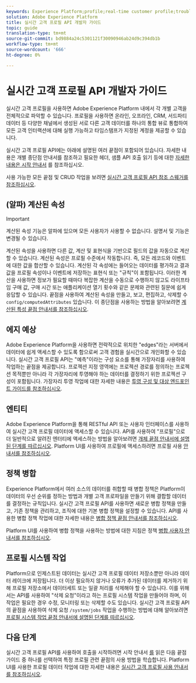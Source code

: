 ```yaml
---
keywords: Experience Platform;profile;real-time customer profile;troubleshooting;API
solution: Adobe Experience Platform
title: 실시간 고객 프로필 API 개발자 가이드
topic: guide
translation-type: tm+mt
source-git-commit: bd9884a24c5301121f30090946ab24d9c394db1b
workflow-type: tm+mt
source-wordcount: '666'
ht-degree: 0%

---
```



# 실시간 고객 프로필 API 개발자 가이드

실시간 고객 프로필을 사용하면 Adobe Experience Platform 내에서 각 개별 고객을 전체적으로 파악할 수 있습니다. 프로필을 사용하면 온라인, 오프라인, CRM, 서드파티 데이터 등 다양한 채널에서 생성된 서로 다른 고객 데이터를 하나의 통합 뷰로 통합하여 모든 고객 인터랙션에 대해 실행 가능하고 타임스탬프가 지정된 계정을 제공할 수 있습니다.

실시간 고객 프로필 API에는 아래에 설명된 여러 끝점이 포함되어 있습니다. 자세한 내용은 개별 종단점 안내서를 참조하고 필요한 헤더, 샘플 API 호출 읽기 등에 대한 [자세한 내용은 시작 안내서](getting-started.md) 를 참조하십시오.

사용 가능한 모든 끝점 및 CRUD 작업을 보려면 [실시간 고객 프로필 API 참조 스웨거를 참조하십시오](https://www.adobe.io/apis/experienceplatform/home/api-reference.html#!acpdr/swagger-specs/real-time-customer-profile.yaml).

## (알파) 계산된 속성

>[!IMPORTANT]
>
>
>계산된 속성 기능은 알파에 있으며 모든 사용자가 사용할 수 없습니다. 설명서 및 기능은 변경될 수 있습니다.

계산된 속성을 사용하면 다른 값, 계산 및 표현식을 기반으로 필드의 값을 자동으로 계산할 수 있습니다. 계산된 속성은 프로필 수준에서 작동합니다. 즉, 모든 레코드와 이벤트에 대한 값을 합산할 수 있습니다. 계산된 각 속성에는 들어오는 데이터를 평가하고 결과 값을 프로필 속성이나 이벤트에 저장하는 표현식 또는 &quot;규칙&quot;이 포함됩니다. 이러한 계산을 사용하면 정보가 필요할 때마다 복잡한 계산을 수동으로 수행하지 않고도 라이프타임 구매 값, 구매 시간 또는 애플리케이션 열기 횟수와 같은 문제와 관련된 질문에 쉽게 응답할 수 있습니다. 끝점을 사용하여 계산된 속성을 만들고, 보고, 편집하고, 삭제할 수 `config/computedAttributes` 있습니다. 이 종단점을 사용하는 방법을 알아보려면 [계산된 특성 끝점 안내서를 참조하십시오](computed-attributes.md).

## 에지 예상

Adobe Experience Platform을 사용하면 전략적으로 위치한 &quot;edges&quot;라는 서버에서 데이터에 쉽게 액세스할 수 있도록 함으로써 고객 경험을 실시간으로 개인화할 수 있습니다. 실시간 고객 프로필 API는 &quot;예측&quot;이라는 구성 요소를 통해 가장자리를 사용하여 작업하는 끝점을 제공합니다. 프로젝션 지정 영역에는 프로젝션 경로를 정의하는 프로젝션 목적뿐만 아니라 각 가장자리에 투영해야 하는 데이터를 결정하기 위한 프로젝션 구성이 포함됩니다. 가장자리 투영 작업에 대한 자세한 내용은 [투영 구성 및 대상 엔드포인트 가이드를 참조하십시오](edge-projections.md).

## 엔티티

Adobe Experience Platform을 통해 RESTful API 또는 사용자 인터페이스를 사용하여 실시간 고객 프로필 데이터에 액세스할 수 있습니다. API를 사용하여 &quot;프로필&quot;으로 더 일반적으로 알려진 엔터티에 액세스하는 방법을 알아보려면 [개체 끝점 안내서에 설명된 단계를 따르십시오](entities.md). Platform UI를 사용하여 프로필에 액세스하려면 프로필 사용 [안내서를 참조하십시오](../ui/user-guide.md).

## 정책 병합

Experience Platform에서 여러 소스의 데이터를 취합할 때 병합 정책은 Platform이 데이터의 우선 순위를 정하는 방법과 개별 고객 프로파일을 만들기 위해 결합할 데이터를 결정하는 규칙입니다. 실시간 고객 프로필 API를 사용하면 새로운 병합 정책을 만들고, 기존 정책을 관리하고, 조직에 대한 기본 병합 정책을 설정할 수 있습니다. API를 사용한 병합 정책 작업에 대한 자세한 내용은 [병합 정책 끝점 안내서를 참조하십시오](merge-policies.md).

Platform UI를 사용하여 병합 정책을 사용하는 방법에 대한 지침은 정책 [병합 사용자 안내서를 참조하십시오](../ui/merge-policies.md).

## 프로필 시스템 작업

Platform으로 인제스트된 데이터는 실시간 고객 프로필 데이터 저장소뿐만 아니라 데이터 레이크에 저장됩니다. 더 이상 필요하지 않거나 오류가 추가된 데이터를 제거하기 위해 프로필 저장소에서 데이터세트 또는 일괄 처리를 삭제해야 할 수 있습니다. 이를 위해서는 API를 사용하여 &quot;삭제 요청&quot;이라고 하는 프로필 시스템 작업을 만들어야 하며, 이 작업은 필요한 경우 수정, 모니터링 또는 삭제할 수도 있습니다. 실시간 고객 프로필 API의 끝점을 사용하여 삭제 요청 `/system/jobs` 작업을 수행하는 방법에 대해 알아보려면 [프로필 시스템 작업 끝점 안내서에 설명된 단계를 따르십시오](profile-system-jobs.md).

## 다음 단계

실시간 고객 프로필 API를 사용하여 호출을 시작하려면 시작 안내서 [를](getting-started.md) 읽은 다음 끝점 가이드 중 하나를 선택하여 특정 프로필 관련 끝점의 사용 방법을 학습합니다. Platform UI를 사용한 프로필 데이터 작업에 대한 자세한 내용은 [실시간 고객 프로필 사용 안내서를 참조하십시오](../ui/user-guide.md).